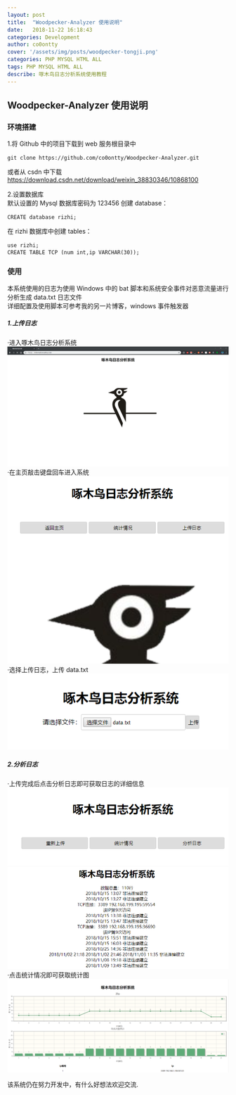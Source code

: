 ```yaml
---
layout: post
title:  "Woodpecker-Analyzer 使用说明"
date:   2018-11-22 16:18:43
categories: Development
author: co0ontty
cover: '/assets/img/posts/woodpecker-tongji.png'
categories: PHP MYSQL HTML ALL
tags: PHP MYSQL HTML ALL
describe: 啄木鸟日志分析系统使用教程
---
```


## Woodpecker-Analyzer 使用说明

### 环境搭建

1.将 Github 中的项目下载到 web 服务根目录中  

```plain
git clone https://github.com/co0ontty/Woodpecker-Analyzer.git
```

或者从 csdn 中下载  
https://download.csdn.net/download/weixin_38830346/10868100

2.设置数据库  
默认设置的 Mysql 数据库密码为 123456
创建 database：  

```plain
CREATE database rizhi;
```

在 rizhi 数据库中创建 tables：   

```plain
use rizhi;  
CREATE TABLE TCP (num int,ip VARCHAR(30));
```

### 使用

本系统使用的日志为使用 Windows 中的 bat 脚本和系统安全事件对恶意流量进行分析生成 data.txt 日志文件  
详细配置及使用脚本可参考我的另一片博客，windows 事件触发器  

##### 1.上传日志

·进入啄木鸟日志分析系统
![avatar](/assets/img/posts/woodpecker-index.png)  
·在主页敲击键盘回车进入系统
![avatar](/assets/img/posts/woodpecker-choice.png)  
·选择上传日志，上传 data.txt
![avatar](/assets/img/posts/woodpecker-uplode.png)  

##### 2.分析日志

·上传完成后点击分析日志即可获取日志的详细信息  
![avatar](/assets/img/posts/woodpecker-uploded.png)  
![avatar](/assets/img/posts/woodpecker-fenxi.png)  
·点击统计情况即可获取统计图  
![avatar](/assets/img/posts/woodpecker-tongji.png)  

该系统仍在努力开发中，有什么好想法欢迎交流.  
